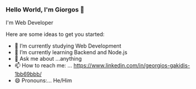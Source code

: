 ### Hello World, I'm Giorgos 👋
I'm Web Developer



Here are some ideas to get you started:

- 🔭 I’m currently studying Web Development
- 🌱 I’m currently learning Backend and Node.js
- 💬 Ask me about ...anything
- 📫 How to reach me: ...  https://www.linkedin.com/in/georgios-gakidis-1bb69bbb/
- 😄 Pronouns:... He/Him



